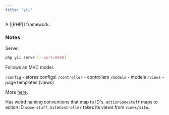 ```yaml
---
title: "yii"
---
```


A [[PHP]] framework.

### Notes
Serve:
```bash
php yii serve [--port=8888]
```

Follows an MVC model.

`/config` - stores configs!
`/controller` - controllers
`/models` - models
`/views` - page templates (views)

More [here](https://www.yiiframework.com/doc/guide/2.0/en/start-workflow).

Has weird naming conventions that map to ID's. `actionSomeStuff` maps to action ID `some-stuff`. `SiteController` takes its views from `views/site`.

